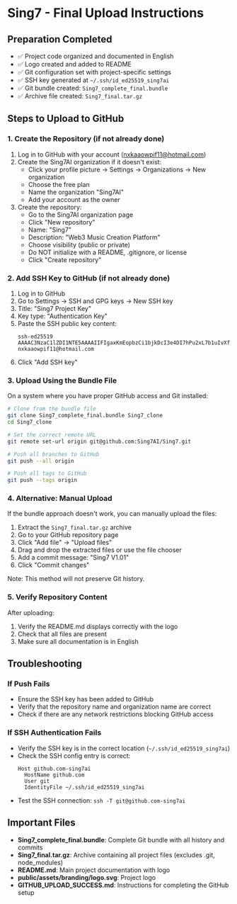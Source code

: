 # Sing7 - Final Upload Instructions

## Preparation Completed
- ✅ Project code organized and documented in English
- ✅ Logo created and added to README
- ✅ Git configuration set with project-specific settings
- ✅ SSH key generated at `~/.ssh/id_ed25519_sing7ai`
- ✅ Git bundle created: `Sing7_complete_final.bundle`
- ✅ Archive file created: `Sing7_final.tar.gz`

## Steps to Upload to GitHub

### 1. Create the Repository (if not already done)

1. Log in to GitHub with your account (nxkaaowpif11@hotmail.com)
2. Create the Sing7AI organization if it doesn't exist:
   - Click your profile picture → Settings → Organizations → New organization
   - Choose the free plan
   - Name the organization "Sing7AI"
   - Add your account as the owner
3. Create the repository:
   - Go to the Sing7AI organization page
   - Click "New repository"
   - Name: "Sing7"
   - Description: "Web3 Music Creation Platform"
   - Choose visibility (public or private)
   - Do NOT initialize with a README, .gitignore, or license
   - Click "Create repository"

### 2. Add SSH Key to GitHub (if not already done)

1. Log in to GitHub
2. Go to Settings → SSH and GPG keys → New SSH key
3. Title: "Sing7 Project Key"
4. Key type: "Authentication Key"
5. Paste the SSH public key content:
   ```
   ssh-ed25519 AAAAC3NzaC1lZDI1NTE5AAAAIIFIgaxKmEopbzCi1bjkDcI3e4DI7hPu2xL7b1uIvXfo nxkaaowpif11@hotmail.com
   ```
6. Click "Add SSH key"

### 3. Upload Using the Bundle File

On a system where you have proper GitHub access and Git installed:

```bash
# Clone from the bundle file
git clone Sing7_complete_final.bundle Sing7_clone
cd Sing7_clone

# Set the correct remote URL
git remote set-url origin git@github.com:Sing7AI/Sing7.git

# Push all branches to GitHub
git push --all origin

# Push all tags to GitHub
git push --tags origin
```

### 4. Alternative: Manual Upload

If the bundle approach doesn't work, you can manually upload the files:

1. Extract the `Sing7_final.tar.gz` archive
2. Go to your GitHub repository page
3. Click "Add file" → "Upload files"
4. Drag and drop the extracted files or use the file chooser
5. Add a commit message: "Sing7 V1.01"
6. Click "Commit changes"

Note: This method will not preserve Git history.

### 5. Verify Repository Content

After uploading:
1. Verify the README.md displays correctly with the logo
2. Check that all files are present
3. Make sure all documentation is in English

## Troubleshooting

### If Push Fails
- Ensure the SSH key has been added to GitHub
- Verify that the repository name and organization name are correct
- Check if there are any network restrictions blocking GitHub access

### If SSH Authentication Fails
- Verify the SSH key is in the correct location (`~/.ssh/id_ed25519_sing7ai`)
- Check the SSH config entry is correct:
  ```
  Host github.com-sing7ai
    HostName github.com
    User git
    IdentityFile ~/.ssh/id_ed25519_sing7ai
  ```
- Test the SSH connection: `ssh -T git@github.com-sing7ai`

## Important Files

- **Sing7_complete_final.bundle**: Complete Git bundle with all history and commits
- **Sing7_final.tar.gz**: Archive containing all project files (excludes .git, node_modules)
- **README.md**: Main project documentation with logo
- **public/assets/branding/logo.svg**: Project logo
- **GITHUB_UPLOAD_SUCCESS.md**: Instructions for completing the GitHub setup 